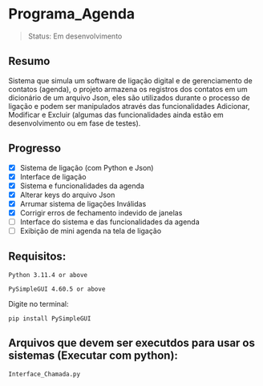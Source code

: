 # Programa_Agenda
> Status: Em desenvolvimento
## Resumo
Sistema que simula um software de ligação digital e de gerenciamento de contatos (agenda), o projeto armazena os registros dos contatos em um dicionário de um arquivo Json, eles são utilizados durante o processo de ligação e podem ser manipulados através das funcionalidades Adicionar, Modificar e Excluir (algumas das funcionalidades ainda estão em desenvolvimento ou em fase de testes).

## Progresso
- [x] Sistema de ligação (com Python e Json)
- [x] Interface de ligação
- [x] Sistema e funcionalidades da agenda
- [x] Alterar keys do arquivo Json
- [X] Arrumar sistema de ligações Inválidas
- [X] Corrigir erros de fechamento indevido de janelas 
- [ ] Interface do sistema e das funcionalidades da agenda
- [ ] Exibição de mini agenda na tela de ligação

## Requisitos: 
```
Python 3.11.4 or above
```
```
PySimpleGUI 4.60.5 or above
```
Digite no terminal:
```
pip install PySimpleGUI
```
## Arquivos que devem ser executdos para usar os sistemas (Executar com python):
```
Interface_Chamada.py
```


